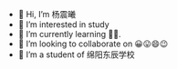 - 👋 Hi, I’m 杨震曦
- 👀 I’m interested in study
- 🌱 I’m currently learning 🐢🐖.
- 💞️ I’m looking to collaborate on 😀😛😄😉
- 🎒 I’m a student of 绵阳东辰学校

<!---
Zhenxi-yang/Zhenxi-yang is a ✨ special ✨ repository because its `README.md` (this file) appears on your GitHub profile.
You can click the Preview link to take a look at your changes.
--->
